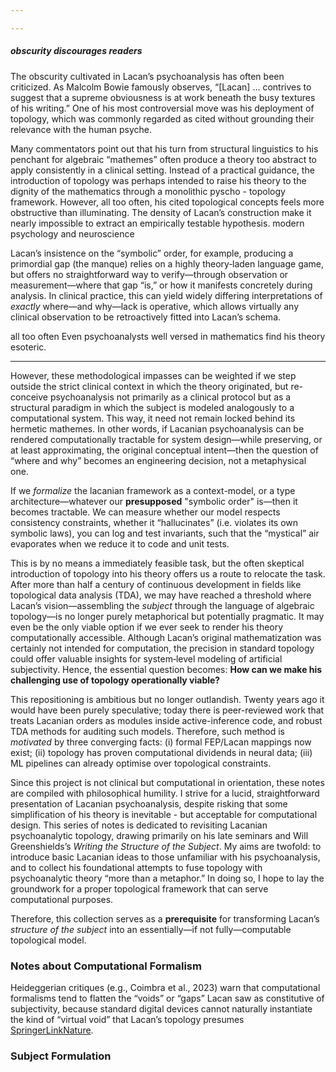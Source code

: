 ```yaml
---

---
```




##### obscurity discourages readers

The obscurity cultivated in Lacan’s psychoanalysis has often been criticized.  As Malcolm Bowie famously observes, “[Lacan] … contrives to suggest that a supreme obviousness is at work beneath the busy textures of his writing.” One of his most controversial move was his deployment of topology, which was commonly regarded as cited without grounding their relevance with the human psyche.

Many commentators point out that his turn from structural linguistics to his penchant for algebraic “mathemes” often produce a theory too abstract to apply consistently in a clinical setting. Instead of a practical guidance, the introduction of topology was perhaps intended to raise his theory to the dignity of the mathematics through a monolithic pyscho - topology framework. However, all too often, his cited topological concepts feels more obstructive than illuminating. The density of Lacan’s construction make it nearly impossible to extract an empirically testable hypothesis. modern psychology and neuroscience 


Lacan’s insistence on the “symbolic” order, for example, producing a primordial gap (the manque) relies on a highly theory‐laden language game, but offers no straightforward way to verify—through observation or measurement—where that gap “is,” or how it manifests concretely during analysis. In clinical practice, this can yield widely differing interpretations of *exactly* where—and why—lack is operative, which allows virtually any clinical observation to be retroactively fitted into Lacan’s schema. 


all too often
Even psychoanalysts well versed in mathematics find his theory esoteric.

----

However, these methodological impasses can be weighted if we step outside the strict clinical context in which the theory originated, but re-conceive psychoanalysis not primarily as a clinical protocol but as a structural paradigm in which the subject is modeled analogously to a computational system. This way, it need not remain locked behind its hermetic mathemes. In other words, if Lacanian psychoanalysis can be rendered computationally tractable for system design—while preserving, or at least approximating, the original conceptual intent—then the question of “where and why” becomes an engineering decision, not a metaphysical one. 

If we _formalize_ the lacanian framework as a context-model, or a type architecture—whatever our **presupposed** "symbolic order" is—then it becomes tractable. We can measure whether our model respects consistency constraints, whether it “hallucinates” (i.e. violates its own symbolic laws), you can log and test invariants, such that the “mystical” air evaporates when we reduce it to code and unit tests.

This is by no means a immediately feasible task, but the often skeptical introduction of topology into his theory offers us a route to relocate the task. After more than half a century of continuous development in fields like topological data analysis (TDA), we may have reached a threshold where Lacan’s vision—assembling the _subject_ through the language of algebraic topology—is no longer purely metaphorical but potentially pragmatic. It may even be the only viable option if we ever seek to render his theory computationally accessible. Although Lacan’s original mathematization was certainly not intended for computation, the precision in standard topology could offer valuable insights for system‐level modeling of artificial subjectivity. Hence, the essential question becomes: **How can we make his challenging use of topology operationally viable?**

This repositioning is ambitious but no longer outlandish. Twenty years ago it would have been purely speculative; today there is peer-reviewed work that treats Lacanian orders as modules inside active-inference code, and robust TDA methods for auditing such models. Therefore, such method is _motivated_ by three converging facts: (i) formal FEP/Lacan mappings now exist; (ii) topology has proven computational dividends in neural data; (iii) ML pipelines can already optimise over topological constraints.

Since this project is not clinical but computational in orientation, these notes are compiled with philosophical humility. I strive for a lucid, straightforward presentation of Lacanian psychoanalysis, despite risking that some simplification of his theory is inevitable - but acceptable for computational design. This series of notes is dedicated to revisiting Lacanian psychoanalytic topology, drawing primarily on his late seminars and Will Greenshields’s _Writing the Structure of the Subject_. My aims are twofold: to introduce basic Lacanian ideas to those unfamiliar with his psychoanalysis, and to collect his foundational attempts to fuse topology with psychoanalytic theory “more than a metaphor.” In doing so, I hope to lay the groundwork for a proper topological framework that can serve computational purposes.

Therefore, this collection serves as a **prerequisite** for transforming Lacan’s _structure of the subject_ into an essentially—if not fully—computable topological model.

### Notes about Computational Formalism

 Heideggerian critiques (e.g., Coimbra et al., 2023) warn that computational formalisms tend to flatten the “voids” or “gaps” Lacan saw as constitutive of subjectivity, because standard digital devices cannot naturally instantiate the kind of “virtual void” that Lacan’s topology presumes [SpringerLink](https://link.springer.com/article/10.1057/s41282-023-00407-3?utm_source=chatgpt.com)[Nature](https://www.nature.com/articles/s41599-024-03857-x?utm_source=chatgpt.com).

### Subject Formulation






